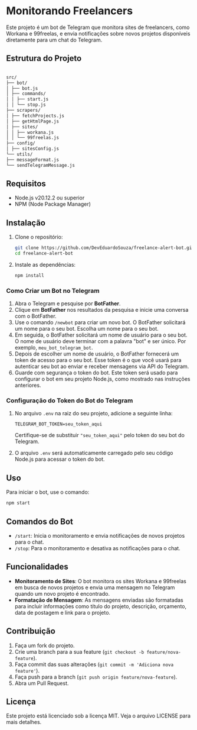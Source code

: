 # Monitorando Freelancers

Este projeto é um bot de Telegram que monitora sites de freelancers, como Workana e 99freelas, e envia notificações sobre novos projetos disponíveis diretamente para um chat do Telegram.

## Estrutura do Projeto

```bash

src/
├── bot/
│ ├── bot.js
│ ├── commands/
│ │ ├── start.js
│ │ └── stop.js
├── scrapers/
│ ├── fetchProjects.js
│ ├── getHtmlPage.js
│ ├── sites/
│ │ ├── workana.js
│ │ └── 99freelas.js
├── config/
│ ├── sitesConfig.js
└── utils/
├── messageFormat.js
└── sendTelegramMessage.js

```


## Requisitos

- Node.js v20.12.2 ou superior
- NPM (Node Package Manager)

## Instalação

1. Clone o repositório:
    ```sh
    git clone https://github.com/DevEduardoSouza/freelance-alert-bot.git
    cd freelance-alert-bot
    ```

2. Instale as dependências:
    ```sh
    npm install
    ```


### Como Criar um Bot no Telegram

1. Abra o Telegram e pesquise por **BotFather**.
2. Clique em **BotFather** nos resultados da pesquisa e inicie uma conversa com o BotFather.
3. Use o comando `/newbot` para criar um novo bot. O BotFather solicitará um nome para o seu bot. Escolha um nome para o seu bot.
4. Em seguida, o BotFather solicitará um nome de usuário para o seu bot. O nome de usuário deve terminar com a palavra "bot" e ser único. Por exemplo, `meu_bot_telegram_bot`.
5. Depois de escolher um nome de usuário, o BotFather fornecerá um token de acesso para o seu bot. Esse token é o que você usará para autenticar seu bot ao enviar e receber mensagens via API do Telegram.
6. Guarde com segurança o token do bot. Este token será usado para configurar o bot em seu projeto Node.js, como mostrado nas instruções anteriores.


### Configuração do Token do Bot do Telegram

1. No arquivo `.env` na raiz do seu projeto, adicione a seguinte linha:
    ```
    TELEGRAM_BOT_TOKEN=seu_token_aqui
    ```
   Certifique-se de substituir `"seu_token_aqui"` pelo token do seu bot do Telegram.

2. O arquivo `.env` será automaticamente carregado pelo seu código Node.js para acessar o token do bot.


## Uso

Para iniciar o bot, use o comando:
```sh
npm start
```

## Comandos do Bot

- `/start`: Inicia o monitoramento e envia notificações de novos projetos para o chat.
- `/stop`: Para o monitoramento e desativa as notificações para o chat.

## Funcionalidades

- **Monitoramento de Sites**: O bot monitora os sites Workana e 99freelas em busca de novos projetos e envia uma mensagem no Telegram quando um novo projeto é encontrado.
- **Formatação de Mensagem**: As mensagens enviadas são formatadas para incluir informações como título do projeto, descrição, orçamento, data de postagem e link para o projeto.

## Contribuição

1. Faça um fork do projeto.
2. Crie uma branch para a sua feature (`git checkout -b feature/nova-feature`).
3. Faça commit das suas alterações (`git commit -m 'Adiciona nova feature'`).
4. Faça push para a branch (`git push origin feature/nova-feature`).
5. Abra um Pull Request.

## Licença

Este projeto está licenciado sob a licença MIT. Veja o arquivo LICENSE para mais detalhes.

